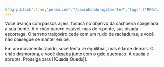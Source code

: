 ```yaml
---
{"dg-publish":true,"permalink":"/caminhando-agilmente/","tags":["RPG/livro-jogo/Aasthar/story-points"],"created":"2024-12-20T16:04:05.478-05:00","updated":"2025-01-08T16:14:25.689-05:00"}
---
```



Você avança com passos ágeis, focada no objetivo da cachoeira congelada à sua frente. A o chão parece estável, mas de repente, sua pisada escorrega. O terreno traiçoeiro cede com um ruído de rachaduras, e você não consegue se manter em pé.

Em um movimento rápido, você tenta se equilibrar, mas é tarde demais. O chão desmorona, e você desaba junto com o gelo quebrado. A queda é abrupta. Prossiga para [[Queda\|Queda]].
